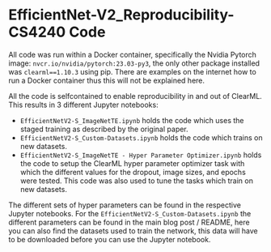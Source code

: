 # EfficientNet-V2_Reproducibility-CS4240 Code
All code was run within a Docker container, specifically the Nvidia Pytorch image: `nvcr.io/nvidia/pytorch:23.03-py3`, the only other package installed was `clearml==1.10.3` using pip. There are examples on the internet how to run a Docker container thus this will not be explained here.

All the code is selfcontained to enable reproducibility in and out of ClearML. This results in 3 different Jupyter notebooks:
 - `EfficientNetV2-S_ImageNetTE.ipynb` holds the code which uses the staged training as described by the original paper.
 - `EfficientNetV2-S_Custom-Datasets.ipynb` holds the code which trains on new datasets.
 - `EfficientNetV2-S_ImageNetTE - Hyper Parameter Optimizer.ipynb` holds the code to setup the ClearML hyper parameter optimizer task with which the different values for the dropout, image sizes, and epochs were tested. This code was also used to tune the tasks which train on new datasets.

The different sets of hyper parameters can be found in the respective Jupyter notebooks. For the `EfficientNetV2-S_Custom-Datasets.ipynb` the different parameters can be found in the main blog post / README, here you can also find the datasets used to train the network, this data will have to be downloaded before you can use the Jupyter notebook.
